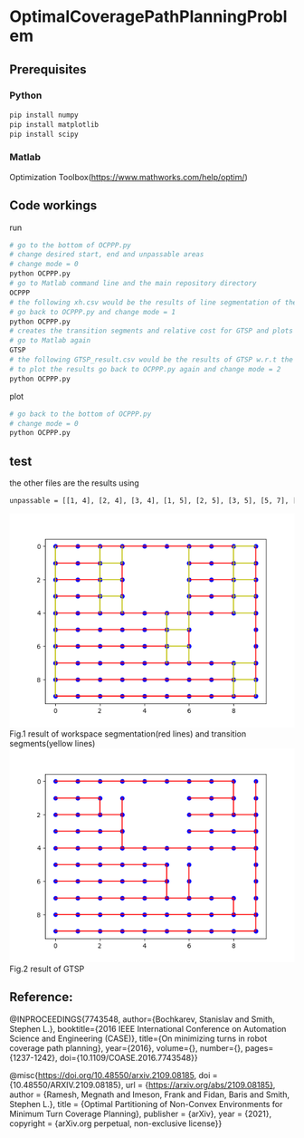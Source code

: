 # OptimalCoveragePathPlanningProblem

## Prerequisites

### Python

```bash
pip install numpy
pip install matplotlib
pip install scipy
```

### Matlab

Optimization Toolbox(https://www.mathworks.com/help/optim/)

## Code workings

run
```bash
# go to the bottom of OCPPP.py
# change desired start, end and unpassable areas
# change mode = 0
python OCPPP.py
# go to Matlab command line and the main repository directory
OCPPP
# the following xh.csv would be the results of line segmentation of the workspace
# go back to OCPPP.py and change mode = 1
python OCPPP.py
# creates the transition segments and relative cost for GTSP and plots the line segments to segment.png
# go to Matlab again
GTSP
# the following GTSP_result.csv would be the results of GTSP w.r.t the line segments and transition segments
# to plot the results go back to OCPPP.py again and change mode = 2
python OCPPP.py
``` 
plot
```bash
# go back to the bottom of OCPPP.py
# change mode = 0
python OCPPP.py
```
## test
the other files are the results using
```bash
unpassable = [[1, 4], [2, 4], [3, 4], [1, 5], [2, 5], [3, 5], [5, 7], [5, 8], [6, 7], [6, 8]]
```
![](segment.png)
Fig.1 result of workspace segmentation(red lines) and transition segments(yellow lines)
![](GTSP.png)
Fig.2 result of GTSP

## Reference:

@INPROCEEDINGS{7743548,
  author={Bochkarev, Stanislav and Smith, Stephen L.},
  booktitle={2016 IEEE International Conference on Automation Science and Engineering (CASE)},
  title={On minimizing turns in robot coverage path planning},
  year={2016},
  volume={},
  number={},
  pages={1237-1242},
  doi={10.1109/COASE.2016.7743548}}
  
@misc{https://doi.org/10.48550/arxiv.2109.08185,
  doi = {10.48550/ARXIV.2109.08185},
  url = {https://arxiv.org/abs/2109.08185},
  author = {Ramesh, Megnath and Imeson, Frank and Fidan, Baris and Smith, Stephen L.},
  title = {Optimal Partitioning of Non-Convex Environments for Minimum Turn Coverage Planning},
  publisher = {arXiv},
  year = {2021},
  copyright = {arXiv.org perpetual, non-exclusive license}}
